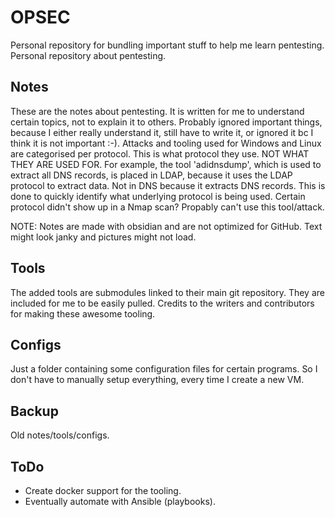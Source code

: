 # OPSEC
Personal repository for bundling important stuff to help me learn pentesting.
Personal repository about pentesting.

## Notes
These are the notes about pentesting. It is written for me to understand certain topics, not to explain it to others. Probably ignored important things, because I either really understand it, still have to write it, or ignored it bc I think it is not important :-). Attacks and tooling used for Windows and Linux are categorised per protocol. This is what protocol they use. NOT WHAT THEY ARE USED FOR. For example, the tool 'adidnsdump', which is used to extract all DNS records, is placed in LDAP, because it uses the LDAP protocol to extract data. Not in DNS because it extracts DNS records. This is done to quickly identify what underlying protocol is being used. Certain protocol didn't show up in a Nmap scan? Propably can't use this tool/attack.

NOTE: Notes are made with obsidian and are not optimized for GitHub. Text might look janky and pictures might not load.

## Tools
The added tools are submodules linked to their main git repository. They are included for me to be easily pulled. Credits to the writers and contributors for making these awesome tooling.

## Configs
Just a folder containing some configuration files for certain programs. So I don't have to manually setup everything, every time I create a new VM.

## Backup
Old notes/tools/configs.

## ToDo
* Create docker support for the tooling.
* Eventually automate with Ansible (playbooks).
